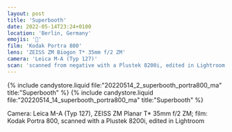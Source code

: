 ```yaml
---
layout: post
title: 'Superbooth'
date: 2022-05-14T23:24+0100
location: 'Berlin, Germany'
emojis: '🎹'
film: 'Kodak Portra 800'
lens: 'ZEISS ZM Biogon T* 35mm f/2 ZM'
camera: 'Leica M-A (Typ 127)'
scan: 'scanned from negative with a Plustek 8200i, edited in Lightroom'
---
```


{% include candystore.liquid file:"20220514_2_superbooth_portra800_ma" title:"Superbooth" %}
{% include candystore.liquid file:"20220514_14_superbooth_portra800_ma" title:"Superbooth" %}

Camera: Leica M-A (Typ 127), ZEISS ZM Planar T\* 35mm f/2 ZM; film: Kodak Portra 800, scanned with a Plustek 8200i, edited in Lightroom